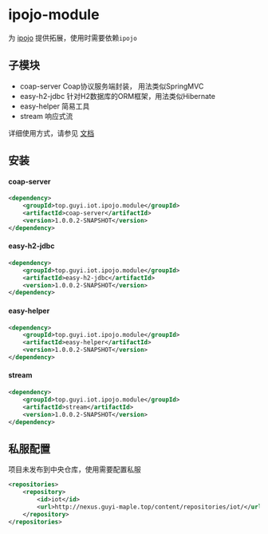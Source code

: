 # ipojo-module

为 [ipojo](https://github.com/guyi-maple/ipojo) 提供拓展，使用时需要依赖<code>ipojo</code>

## 子模块

* coap-server Coap协议服务端封装， 用法类似SpringMVC
* easy-h2-jdbc 针对H2数据库的ORM框架，用法类似Hibernate
* easy-helper 简易工具
* stream 响应式流

详细使用方式，请参见 [文档](https://github.com/guyi-maple/ipojo-module/blob/master/doc/index.md)

## 安装

#### coap-server

``` xml
<dependency>
    <groupId>top.guyi.iot.ipojo.module</groupId>
    <artifactId>coap-server</artifactId>
    <version>1.0.0.2-SNAPSHOT</version>
</dependency>
```

#### easy-h2-jdbc

``` xml
<dependency>
    <groupId>top.guyi.iot.ipojo.module</groupId>
    <artifactId>easy-h2-jdbc</artifactId>
    <version>1.0.0.2-SNAPSHOT</version>
</dependency>
```

#### easy-helper

``` xml
<dependency>
    <groupId>top.guyi.iot.ipojo.module</groupId>
    <artifactId>easy-helper</artifactId>
    <version>1.0.0.2-SNAPSHOT</version>
</dependency>
```

#### stream

``` xml
<dependency>
    <groupId>top.guyi.iot.ipojo.module</groupId>
    <artifactId>stream</artifactId>
    <version>1.0.0.2-SNAPSHOT</version>
</dependency>
```

## 私服配置

项目未发布到中央仓库，使用需要配置私服

``` xml
<repositories>
    <repository>
        <id>iot</id>
        <url>http://nexus.guyi-maple.top/content/repositories/iot/</url>
    </repository>
</repositories>
```